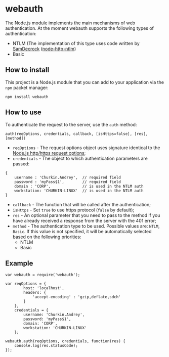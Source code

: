 # webauth

The Node.js module implements the main mechanisms of web authentication.
At the moment webauth supports the following types of authentication:
  * NTLM (The implementation of this type uses code written by [SamDecrock](https://github.com/SamDecrock) ([node-http-ntlm](https://github.com/SamDecrock/node-http-ntlm))
  * Basic

## How to install

This project is a Node.js module that you can add to your application via the `npm` packet manager:

  `npm install webauth`

## How to use

To authenticate the request to the server, use the `auth` method:

`auth(reqOptions, credentials, callback, [isHttps=false], [res], [method])`

  * `reqOptions` - The request options object uses signature identical to the [Node.js http/https request options](http://nodejs.org/api/http.html#http_http_request_options_callback);
  * `credentials` - The object to which authentication parameters are passed:

  ````
  {
      username : 'Churkin.Andrey',  // required field 
      password : 'myPass$1',        // required field
      domain : 'CORP',              // is used in the NTLM auth
      workstation: 'CHURKIN-LINUX'  // is used in the NTLM auth
  }
  ````

  * `callback` - The function that will be called after the authentication;
  * `isHttps` - Set `true` to use https protocol (`false` by default);
  * `res` - An optional parameter that you need to pass to the method if you have already received a response from the server with the 401 error;
  * `method` - The authentication type to be used. Possible values are: `NTLM`, `Basic`. If this value is not specified, it will be automatically selected based on the following priorities:
      * NTLM
      * Basic

## Example

````
var webauth = require('webauth');

var reqOptions = {
		host: 'localhost',
		headers: {
			'accept-encoding' : 'gzip,deflate,sdch'
		}
	},
	credentials = {
		username: 'Churkin.Andrey',
		password: 'myPass$1',
		domain: 'CORP',
		workstation: 'CHURKIN-LINUX'
	};

webauth.auth(reqOptions, credentials, function(res) {
	console.log(res.statusCode);
});
````

